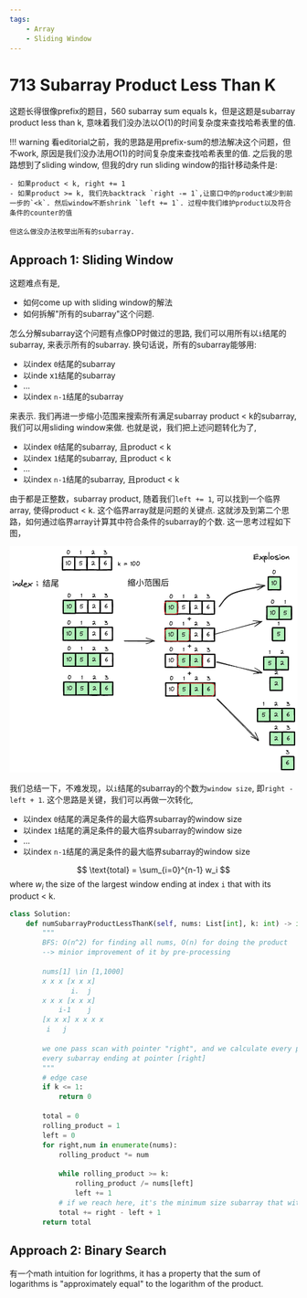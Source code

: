 ```yaml
---
tags:
    - Array
    - Sliding Window
---
```


# 713 Subarray Product Less Than K


这题长得很像prefix的题目，560 subarray sum equals k，但是这题是subarray product less than k, 意味着我们没办法以$O(1)$的时间复杂度来查找哈希表里的值. 

!!! warning
    看editorial之前，我的思路是用prefix-sum的想法解决这个问题，但不work, 原因是我们没办法用$O(1)$的时间复杂度来查找哈希表里的值. 之后我的思路想到了sliding window, 但我的dry run sliding window的指针移动条件是:

    - 如果product < k, right += 1
    - 如果product >= k, 我们先backtrack `right -= 1`,让窗口中的product减少到前一步的`<k`. 然后window不断shrink `left += 1`. 过程中我们维护product以及符合条件的counter的值

    但这么做没办法枚举出所有的subarray.
  

## Approach 1: Sliding Window


这题难点有是,

- 如何come up with sliding window的解法
- 如何拆解"所有的subarray"这个问题.

怎么分解subarray这个问题有点像DP时做过的思路, 我们可以用所有以`i`结尾的subarray, 来表示所有的subarray. 换句话说，所有的subarray能够用:

- 以index `0`结尾的subarray
- 以inde x`1`结尾的subarray
- ...
- 以index `n-1`结尾的subarray

来表示. 我们再进一步缩小范围来搜索所有满足subarray product < k的subarray, 我们可以用sliding window来做. 也就是说，我们把上述问题转化为了,

- 以index `0`结尾的subarray, 且product < k
- 以index `1`结尾的subarray, 且product < k
- ...
- 以index `n-1`结尾的subarray, 且product < k

由于都是正整数，subarray product, 随着我们`left += 1`, 可以找到一个临界array, 使得product < k. 这个临界array就是问题的关键点. 这就涉及到第二个思路，如何通过临界array计算其中符合条件的subarray的个数. 这一思考过程如下图，

![](./assets/1.excalidraw.png)

我们总结一下，不难发现，以`i`结尾的subarray的个数为`window size`, 即`right - left + 1`. 这个思路是关键，我们可以再做一次转化,

- 以index `0`结尾的满足条件的最大临界subarray的window size
- 以index `1`结尾的满足条件的最大临界subarray的window size
- ...
- 以index `n-1`结尾的满足条件的最大临界subarray的window size

$$
\text{total} = \sum_{i=0}^{n-1} w_i
$$
where $w_i$ the size of the largest window ending at index `i` that with its product < k.




```python
class Solution:
    def numSubarrayProductLessThanK(self, nums: List[int], k: int) -> int:
        """
        BFS: O(n^2) for finding all nums, O(n) for doing the product
        --> minior improvement of it by pre-processing
        
        nums[1] \in [1,1000]
        x x x [x x x]
               i.  j
        x x x [x x x]
            i-1    j
        [x x x] x x x x
         i   j

        we one pass scan with pointer "right", and we calculate every possible array by combining solution for
        every subarray ending at pointer [right]
        """
        # edge case
        if k <= 1:
            return 0
        
        total = 0
        rolling_product = 1
        left = 0
        for right,num in enumerate(nums):
            rolling_product *= num

            while rolling_product >= k:
                rolling_product /= nums[left]
                left += 1
            # if we reach here, it's the minimum size subarray that with its product < k and ending at "right"
            total += right - left + 1
        return total
```

## Approach 2: Binary Search

有一个math intuition for logrithms, it has a property that the sum of logarithms is "approximately equal" to the logarithm of the product.

